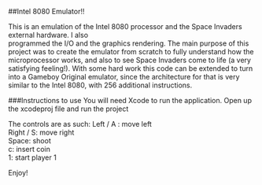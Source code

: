 ##Intel 8080 Emulator!!

This is an emulation of the Intel 8080 processor and the Space Invaders external hardware. I also  
programmed the I/O and the graphics rendering. The main purpose of this project was to create
the emulator from scratch to fully understand how the microprocessor works, and also to see
Space Invaders come to life (a very satisfying feeling!). With some hard work this code can be extended
to turn into a Gameboy Original emulator, since the architecture for that is very similar to the Intel 8080, with
256 additional instructions.

###Instructions to use
You will need Xcode to run the application. Open up the xcodeproj file and run the project

The controls are as such:
Left / A : move left<br>
Right / S: move right<br>
Space: shoot<br>
c: insert coin<br>
1: start player 1<br>

Enjoy!
